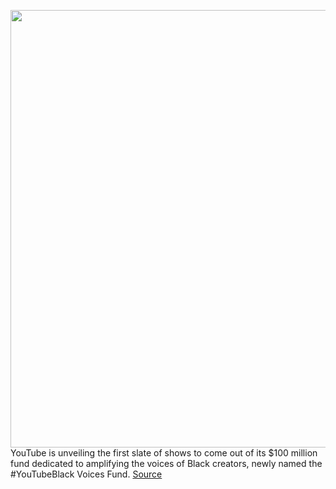<img src='https://cdn.vox-cdn.com/thumbor/m5iYMYop5JoUaNTlv2d5XgNwPuY=/0x0:1242x829/1200x800/filters:focal(522x316:720x514)/cdn.vox-cdn.com/uploads/chorus_image/image/67595563/youtubeblackvoicesfund.0.png' width='700px' /><br/>
YouTube is unveiling the first slate of shows to come out of its $100 million fund dedicated to amplifying the voices of Black creators, newly named the #YouTubeBlack Voices Fund.
<a href='https://www.theverge.com/2020/10/7/21505891/youtube-black-voices-fund-first-originals-slate-announced'> Source <a/>